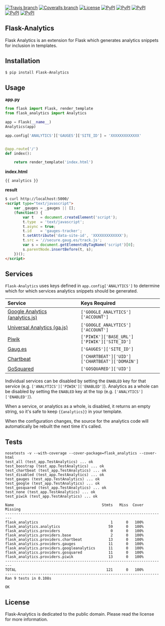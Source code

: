 [![Travis branch](https://img.shields.io/travis/citruspi/Flask-Analytics/master.svg?style=flat-square)]()
[![Coveralls branch](https://img.shields.io/coveralls/citruspi/Flask-Analytics/master.svg?style=flat-square)]()
[![License](https://img.shields.io/github/license/citruspi/Flask-Analytics.svg?style=flat-square)]()
[![PyPI](https://img.shields.io/pypi/dm/Flask-Analytics.svg?style=flat-square)]()
[![PyPI](https://img.shields.io/pypi/v/Flask-Analytics.svg?style=flat-square)]()
[![PyPI](https://img.shields.io/pypi/wheel/Flask-Analytics.svg?style=flat-square)]()
[![PyPI](https://img.shields.io/pypi/pyversions/Flask-Analytics.svg?style=flat-square)]()
[![PyPI](https://img.shields.io/pypi/status/Flask-Analytics.svg?style=flat-square)]()

## Flask-Analytics

Flask Analytics is an extension for Flask which generates analytics snippets for inclusion in templates.

## Installation

```bash
$ pip install Flask-Analytics
```

## Usage

__app.py__

```python
from flask import Flask, render_template
from flask_analytics import Analytics

app = Flask(__name__)
Analytics(app)

app.config['ANALYTICS']['GAUGES']['SITE_ID'] = 'XXXXXXXXXXXXX'


@app.route('/')
def index():

    return render_template('index.html')
```

__index.html__

```
{{ analytics }}
```

__result__

```html
$ curl http://localhost:5000/
<script type="text/javascript">
    var _gauges = _gauges || [];
    (function() {
        var t   = document.createElement('script');
        t.type  = 'text/javascript';
        t.async = true;
        t.id    = 'gauges-tracker';
        t.setAttribute('data-site-id', 'XXXXXXXXXXXXX');
        t.src = '//secure.gaug.es/track.js';
        var s = document.getElementsByTagName('script')[0];
        s.parentNode.insertBefore(t, s);
    })();
</script>
```

## Services

`Flask-Analytics` uses keys defined in `app.config['ANALYTICS']` to determine which for which services analytics snippets should be generated.

| Service | Keys Required |
|:--------|:--------------|
| [Google Analytics (analytics.js)](http://www.google.com/analytics/) | `['GOOGLE_ANALYTICS']['ACCOUNT']` |
| [Universal Analytics (ga.js) ](http://www.google.com/analytics/) | `['GOOGLE_ANALYTICS']['ACCOUNT']` |
| [Piwik](http://piwik.org/) | `['PIWIK']['BASE_URL']`<br>`['PIWIK']['SITE_ID']`|
| [Gaug.es](http://gaug.es/) | `['GAUGES']['SITE_ID']` |
| [Chartbeat](https://chartbeat.com) | `['CHARTBEAT']['UID']`<br>`['CHARTBEAT']['DOMAIN']` |
| [GoSquared](https://www.gosquared.com) | `['GOSQUARED']['UID']` |

Individual services can be disabled by setting the `ENABLED` key for that service (e.g. `['ANALYTICS']['PIWIK']['ENABLED']`). Analytics as a whole can be disabled by setting the `ENABLED` key at the top (e.g. `['ANALYTICS']['ENABLED']`).

When a service, or analytics as a whole, is disabled, it returns an empty string, so it's safe to keep `{{analytics}}` in your template.

When the configuration changes, the source for the analytics code will automatically be rebuilt the next time it's called.

## Tests

```
nosetests -v --with-coverage --cover-package=flask_analytics --cover-html
test_all (test_app.TestAnalytics) ... ok
test_boostrap (test_app.TestAnalytics) ... ok
test_chartbeat (test_app.TestAnalytics) ... ok
test_disabled (test_app.TestAnalytics) ... ok
test_gauges (test_app.TestAnalytics) ... ok
test_google (test_app.TestAnalytics) ... ok
test_gosquared (test_app.TestAnalytics) ... ok
test_none (test_app.TestAnalytics) ... ok
test_piwik (test_app.TestAnalytics) ... ok

Name                                        Stmts   Miss  Cover   Missing
-------------------------------------------------------------------------
flask_analytics                                 1      0   100%   
flask_analytics.analytics                      59      0   100%   
flask_analytics.providers                       0      0   100%   
flask_analytics.providers.base                  2      0   100%   
flask_analytics.providers.chartbeat            13      0   100%   
flask_analytics.providers.gauges               11      0   100%   
flask_analytics.providers.googleanalytics      11      0   100%   
flask_analytics.providers.gosquared            11      0   100%   
flask_analytics.providers.piwik                13      0   100%   
-------------------------------------------------------------------------
TOTAL                                         121      0   100%   
----------------------------------------------------------------------
Ran 9 tests in 0.108s

OK
```

## License

Flask-Analytics is dedicated to the public domain. Please read the license for
more information.
